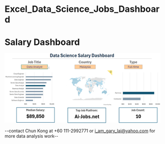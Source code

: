 # Excel_Data_Science_Jobs_Dashboard

# Salary Dashboard
![salary_dashboard](image/salary_dashboard.png)

--contact Chun Kong at +60 111-2992771 or i_am_gary_lai@yahoo.com for more data analysis work--
